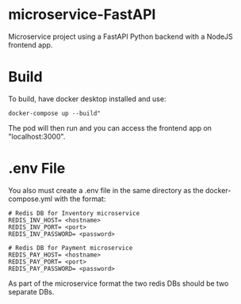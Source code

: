 # microservice-FastAPI
Microservice project using a FastAPI Python backend with a NodeJS frontend app.

# Build
To build, have docker desktop installed and use:
```
docker-compose up --build"
```
The pod will then run and you can access the frontend app on "localhost:3000".

# .env File
You also must create a .env file in the same directory as the docker-compose.yml with the format: <br />
```
# Redis DB for Inventory microservice
REDIS_INV_HOST= <hostname>
REDIS_INV_PORT= <port>
REDIS_INV_PASSWORD= <password>

# Redis DB for Payment microservice
REDIS_PAY_HOST= <hostname>
REDIS_PAY_PORT= <port>
REDIS_PAY_PASSWORD= <password>
```
As part of the microservice format the two redis DBs should be two separate DBs.
